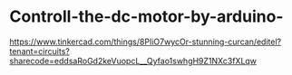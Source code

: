 # Controll-the-dc-motor-by-arduino-
https://www.tinkercad.com/things/8PIiO7wycOr-stunning-curcan/editel?tenant=circuits?sharecode=eddsaRoGd2keVuopcL__Qyfao1swhgH9Z1NXc3fXLqw
